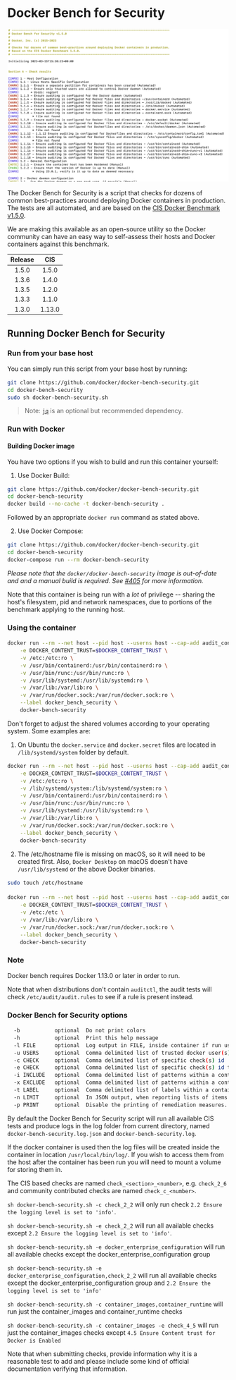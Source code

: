 # Docker Bench for Security

![Docker Bench for Security running](img/benchmark_log.png)

The Docker Bench for Security is a script that checks for dozens of common best-practices around deploying Docker containers in production. The tests are all automated, and are based on the [CIS Docker Benchmark v1.5.0](https://www.cisecurity.org/benchmark/docker/).

We are making this available as an open-source utility so the Docker community can have an easy way to self-assess their hosts and Docker containers against this benchmark.

Release | CIS |
:---:|:---:|
1.5.0|1.5.0|
1.3.6|1.4.0|
1.3.5|1.2.0|
1.3.3|1.1.0|
1.3.0|1.13.0|

## Running Docker Bench for Security

### Run from your base host

You can simply run this script from your base host by running:

```sh
git clone https://github.com/docker/docker-bench-security.git
cd docker-bench-security
sudo sh docker-bench-security.sh
```

> Note: [`jq`](https://jqlang.github.io/jq/) is an optional but recommended dependency.

### Run with Docker

#### Building Docker image

You have two options if you wish to build and run this container yourself:

1. Use Docker Build:

```sh
git clone https://github.com/docker/docker-bench-security.git
cd docker-bench-security
docker build --no-cache -t docker-bench-security .
```

Followed by an appropriate `docker run` command as stated above.

2. Use Docker Compose:

```sh
git clone https://github.com/docker/docker-bench-security.git
cd docker-bench-security
docker-compose run --rm docker-bench-security
```

_Please note that the `docker/docker-bench-security` image is out-of-date and and a manual build is required. See [#405](https://github.com/docker/docker-bench-security/issues/405) for more information._

Note that this container is being run with a *lot* of privilege -- sharing the host's filesystem, pid and network namespaces, due to portions of the benchmark applying to the running host.

### Using the container

```sh
docker run --rm --net host --pid host --userns host --cap-add audit_control \
    -e DOCKER_CONTENT_TRUST=$DOCKER_CONTENT_TRUST \
    -v /etc:/etc:ro \
    -v /usr/bin/containerd:/usr/bin/containerd:ro \
    -v /usr/bin/runc:/usr/bin/runc:ro \
    -v /usr/lib/systemd:/usr/lib/systemd:ro \
    -v /var/lib:/var/lib:ro \
    -v /var/run/docker.sock:/var/run/docker.sock:ro \
    --label docker_bench_security \
    docker-bench-security
```

Don't forget to adjust the shared volumes according to your operating system.
Some examples are:

1. On Ubuntu the `docker.service` and `docker.secret` files are located in
   `/lib/systemd/system` folder by default.

```sh
docker run --rm --net host --pid host --userns host --cap-add audit_control \
    -e DOCKER_CONTENT_TRUST=$DOCKER_CONTENT_TRUST \
    -v /etc:/etc:ro \
    -v /lib/systemd/system:/lib/systemd/system:ro \
    -v /usr/bin/containerd:/usr/bin/containerd:ro \
    -v /usr/bin/runc:/usr/bin/runc:ro \
    -v /usr/lib/systemd:/usr/lib/systemd:ro \
    -v /var/lib:/var/lib:ro \
    -v /var/run/docker.sock:/var/run/docker.sock:ro \
    --label docker_bench_security \
    docker-bench-security
```

2. The /etc/hostname file is missing on macOS, so it will need to be created first. Also, `Docker Desktop` on macOS doesn't have `/usr/lib/systemd` or the above Docker
    binaries.

```sh
sudo touch /etc/hostname

docker run --rm --net host --pid host --userns host --cap-add audit_control \
    -e DOCKER_CONTENT_TRUST=$DOCKER_CONTENT_TRUST \
    -v /etc:/etc \
    -v /var/lib:/var/lib:ro \
    -v /var/run/docker.sock:/var/run/docker.sock:ro \
    --label docker_bench_security \
    docker-bench-security
```

### Note

Docker bench requires Docker 1.13.0 or later in order to run.

Note that when distributions don't contain `auditctl`, the audit tests will check `/etc/audit/audit.rules` to see if a rule is present instead.

### Docker Bench for Security options

```sh
  -b           optional  Do not print colors
  -h           optional  Print this help message
  -l FILE      optional  Log output in FILE, inside container if run using docker
  -u USERS     optional  Comma delimited list of trusted docker user(s)
  -c CHECK     optional  Comma delimited list of specific check(s) id
  -e CHECK     optional  Comma delimited list of specific check(s) id to exclude
  -i INCLUDE   optional  Comma delimited list of patterns within a container or image name to check
  -x EXCLUDE   optional  Comma delimited list of patterns within a container or image name to exclude from check
  -t LABEL     optional  Comma delimited list of labels within a container or image to include from check
  -n LIMIT     optional  In JSON output, when reporting lists of items (containers, images, etc.), limit the number of reported items to LIMIT. Default 0 (no limit).
  -p PRINT     optional  Disable the printing of remediation measures. Default: print remediation measures.
```

By default the Docker Bench for Security script will run all available CIS tests and produce
logs in the log folder from current directory, named `docker-bench-security.log.json` and
`docker-bench-security.log`.

If the docker container is used then the log files will be created inside the container in location `/usr/local/bin/log/`. If you wish to access them from the host after the container has been run you will need to mount a volume for storing them in.

The CIS based checks are named `check_<section>_<number>`, e.g. `check_2_6` and community contributed checks are named `check_c_<number>`.

`sh docker-bench-security.sh -c check_2_2` will only run check `2.2 Ensure the logging level is set to 'info'`.

`sh docker-bench-security.sh -e check_2_2` will run all available checks except `2.2 Ensure the logging level is set to 'info'`.

`sh docker-bench-security.sh -e docker_enterprise_configuration` will run all available checks except the docker_enterprise_configuration group

`sh docker-bench-security.sh -e docker_enterprise_configuration,check_2_2` will run all available checks except the docker_enterprise_configuration group and `2.2 Ensure the logging level is set to 'info'`

`sh docker-bench-security.sh -c container_images,container_runtime` will run just the container_images and container_runtime checks

`sh docker-bench-security.sh -c container_images -e check_4_5` will run just the container_images checks except `4.5 Ensure Content trust for Docker is Enabled`

Note that when submitting checks, provide information why it is a reasonable test to add and please include some kind of official documentation verifying that information.
